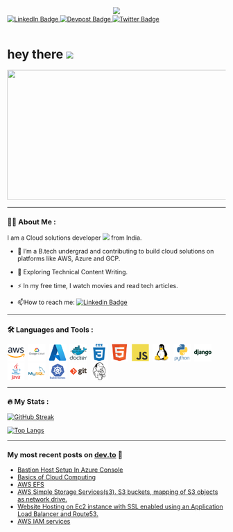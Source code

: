 <div id="header" align="center">
  <img src="https://media.giphy.com/media/Ll22OhMLAlVDb8UQWe/giphy.gif" width="100"/>
</div>


<div id="badges">
  <a href="https://www.linkedin.com/in/ashutosh-mallick/">
    <img src="https://img.shields.io/badge/LinkedIn-blue?style=for-the-badge&logo=linkedin&logoColor=white" alt="LinkedIn Badge"/>
  </a>
  <a href="https://dev.to/atm_06">
    <img src="https://img.shields.io/badge/Devpost-black?style=for-the-badge&logo=Devpost&logoColor=white" alt="Devpost Badge"/>
  </a>
  <a href="https://twitter.com/Ashutosh_0006">
    <img src="https://img.shields.io/badge/Twitter-blue?style=for-the-badge&logo=twitter&logoColor=white" alt="Twitter Badge"/>
  </a>
</div>
<img src="https://komarev.com/ghpvc/?username=Atm06&style=flat-square&color=blue" alt=""/>

<h1>
  hey there
  <img src="https://media.giphy.com/media/hvRJCLFzcasrR4ia7z/giphy.gif" width="30px"/>
</h1>

<div align="center">
  <img src="https://media.giphy.com/media/dWesBcTLavkZuG35MI/giphy.gif" width="600" height="300"/>
</div>

---

### :man_technologist: About Me :

I am a Cloud solutions developer <img src="https://media.giphy.com/media/WUlplcMpOCEmTGBtBW/giphy.gif" width="30"> from India.

- :telescope: I’m  a B.tech undergrad and contributing to build cloud solutions on platforms like AWS, Azure and GCP.

- :seedling: Exploring Technical Content Writing.

- :zap: In my free time, I watch movies and read tech articles.

- :mailbox:How to reach me: [![Linkedin Badge](https://img.shields.io/badge/-LinkedIn-blue?style=flat&logo=Linkedin&logoColor=white)](https://www.linkedin.com/in/ashutosh-mallick/)

---

### :hammer_and_wrench: Languages and Tools :

<div>
  
  <img src="https://github.com/devicons/devicon/blob/master/icons/amazonwebservices/amazonwebservices-original-wordmark.svg" title="AWS" alt="AWS" width="40" height="40"/>&nbsp;
  <img src="https://github.com/devicons/devicon/blob/master/icons/googlecloud/googlecloud-original-wordmark.svg" title="GCP" alt="GCP" width="40" height="40"/>&nbsp;
  <img src="https://github.com/devicons/devicon/blob/master/icons/azure/azure-original.svg" title="Azure" alt="Azure" width="40" height="40"/>&nbsp;
  <img src="https://github.com/devicons/devicon/blob/master/icons/docker/docker-original-wordmark.svg" title="Docker" alt="Docker" width="40" height="40"/>&nbsp;
  <img src="https://github.com/devicons/devicon/blob/master/icons/css3/css3-plain-wordmark.svg"  title="CSS3" alt="CSS" width="40" height="40"/>&nbsp;
  <img src="https://github.com/devicons/devicon/blob/master/icons/html5/html5-original.svg" title="HTML5" alt="HTML" width="40" height="40"/>&nbsp;
  <img src="https://github.com/devicons/devicon/blob/master/icons/javascript/javascript-original.svg" title="JavaScript" alt="JavaScript" width="40" height="40"/>&nbsp;
  <img src="https://github.com/devicons/devicon/blob/master/icons/linux/linux-original.svg" title="Linux" alt="Linux" width="40" height="40"/>&nbsp;
  <img src="https://github.com/devicons/devicon/blob/master/icons/python/python-original-wordmark.svg" title="Python"  alt="Python" width="40" height="40"/>&nbsp;
  <img src="https://github.com/devicons/devicon/blob/master/icons/django/django-plain-wordmark.svg" title="Django" alt="Django" width="40" height="40"/>&nbsp;
  <img src="https://github.com/devicons/devicon/blob/master/icons/java/java-original-wordmark.svg" title="Java" alt="Java" width="40" height="40"/>&nbsp;
  <img src="https://github.com/devicons/devicon/blob/master/icons/mysql/mysql-original-wordmark.svg" title="MySQL"  alt="MySQL" width="40" height="40"/>&nbsp;
  <img src="https://github.com/devicons/devicon/blob/master/icons/kubernetes/kubernetes-plain-wordmark.svg" title="Kubernetes" alt="Kubernetes" width="40" height="40"/>&nbsp;
  <img src="https://github.com/devicons/devicon/blob/master/icons/git/git-original-wordmark.svg" title="Git" alt="Git" width="40" height="40"/>&nbsp;
  <img src="https://github.com/devicons/devicon/blob/master/icons/jenkins/jenkins-line.svg" title="Jenkins" alt="Jenkins" width="40" height="40"/>&nbsp;
</div>

---

### :fire: My Stats :

[![GitHub Streak](https://github-readme-streak-stats.herokuapp.com/?user=Atm-06&theme=dark&background=000000)](https://git.io/streak-stats)

[![Top Langs](https://github-readme-stats.vercel.app/api/top-langs/?username=Atm-06&layout=compact&theme=vision-friendly-dark)](https://github.com/anuraghazra/github-readme-stats)

---
### My most recent posts on [dev.to](https://dev.to/atm_06) 🧾
<!-- BLOG-POST-LIST:START -->
- [Bastion Host Setup In Azure Console](https://dev.to/atm_06/bastion-host-setup-in-azure-console-1m91)
- [Basics of Cloud Computing](https://dev.to/atm_06/basics-of-cloud-computing-4po7)
- [AWS EFS](https://dev.to/atm_06/aws-efs-elastic-file-storage-1b60)
- [AWS Simple Storage Services(s3). S3 buckets, mapping of S3 objects as network drive.](https://dev.to/atm_06/aws-simple-storage-servicess3-s3-buckets-mapping-of-s3-objects-as-network-drive-48g1)
- [Website Hosting on Ec2 instance with SSL enabled using an Application Load Balancer and Route53.](https://dev.to/atm_06/website-hosting-on-ec2-instance-with-ssl-enabled-using-an-application-load-balancer-and-route53-4dpj)
- [AWS IAM services](https://dev.to/atm_06/aws-iam-4m9g) 
<!-- BLOG-POST-LIST:END -->
